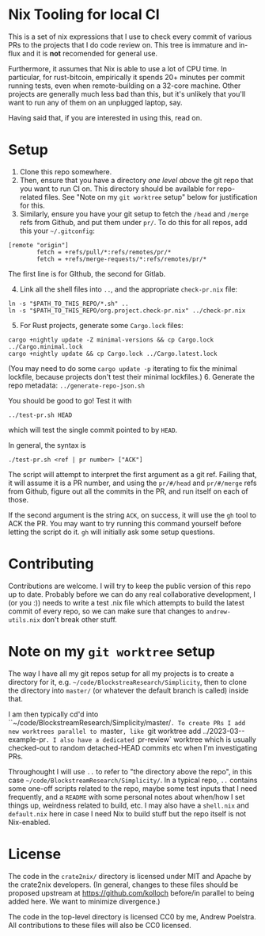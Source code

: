 # Nix Tooling for local CI

This is a set of nix expressions that I use to check every commit of various PRs
to the projects that I do code review on. This tree is immature and in-flux and
it is **not** recomended for general use.

Furthermore, it assumes that Nix is able to use a lot of CPU time. In particular,
for rust-bitcoin, empirically it spends 20+ minutes per commit running tests,
even when remote-building on a 32-core machine. Other projects are generally
much less bad than this, but it's unlikely that you'll want to run any of them
on an unplugged laptop, say.

Having said that, if you are interested in using this, read on.

# Setup

1. Clone this repo somewhere.
2. Then, ensure that you have a directory *one level above* the git repo that
   you want to run CI on. This directory should be available for repo-related
   files. See "Note on my `git worktree` setup" below for justification for this.
3. Similarly, ensure you have your git setup to fetch the `/head` and `/merge`
   refs from Github, and put them under `pr/`. To do this for all repos, add
   this your `~/.gitconfig`:
```
[remote "origin"]
        fetch = +refs/pull/*:refs/remotes/pr/*
        fetch = +refs/merge-requests/*:refs/remotes/pr/*
```
   The first line is for GIthub, the second for Gitlab.

4. Link all the shell files into `..`, and the appropriate `check-pr.nix` file:
```
ln -s "$PATH_TO_THIS_REPO/*.sh" ..
ln -s "$PATH_TO_THIS_REPO/org.project.check-pr.nix" ../check-pr.nix
```
5. For Rust projects, generate some `Cargo.lock` files:
```
cargo +nightly update -Z minimal-versions && cp Cargo.lock ../Cargo.minimal.lock
cargo +nightly update && cp Cargo.lock ../Cargo.latest.lock
```
   (You may need to do some `cargo update -p` iterating to fix the minimal lockfile,
   because projects don't test their minimal lockfiles.)
6. Generate the repo metadata: `../generate-repo-json.sh`

You should be good to go! Test it with
```
../test-pr.sh HEAD
```
which will test the single commit pointed to by `HEAD`.

In general, the syntax is
```
./test-pr.sh <ref | pr number> ["ACK"]
```
The script will attempt to interpret the first argument as a git ref. Failing
that, it will assume it is a PR number, and using the `pr/#/head` and `pr/#/merge`
refs from Github, figure out all the commits in the PR, and run itself on each
of those.

If the second argument is the string `ACK`, on success, it will use the `gh`
tool to ACK the PR. You may want to try running this command yourself before
letting the script do it. `gh` will initially ask some setup questions.

# Contributing

Contributions are welcome. I will try to keep the public version of this repo
up to date. Probably before we can do any real collaborative development, I
(or you :)) needs to write a test .nix file which attempts to build the latest
commit of every repo, so we can make sure that changes to `andrew-utils.nix`
don't break other stuff.

# Note on my `git worktree` setup

The way I have all my git repos setup for all my projects is to create a directory
for it, e.g. `~/code/BlockstreaResearch/Simplicity`, then to clone the directory
into `master/` (or whatever the default branch is called) inside that.

I am then typically cd'd into ``~/code/BlockstreamResearch/Simplicity/master/`.
To create PRs I add new worktrees parallel to `master`, like `git worktree add
../2023-03--example-pr`. I also have a dedicated `pr-review` worktree which is
usually checked-out to random detached-HEAD commits etc when I'm investigating
PRs.

Throughought I will use `..` to refer to "the directory above the repo", in this
case `~/code/BlockstreamResearch/Simplicity/`. In a typical repo, `..` contains
some one-off scripts related to the repo, maybe some test inputs that I need
frequently, and a `README` with some personal notes about when/how I set things
up, weirdness related to build, etc. I may also have a `shell.nix` and `default.nix`
here in case I need Nix to build stuff but the repo itself is not Nix-enabled.

# License

The code in the `crate2nix/` directory is licensed under MIT and Apache by the
crate2nix developers. (In general, changes to these files should be proposed
upstream at https://github.com/kolloch before/in parallel to being added here.
We want to minimize divergence.)

The code in the top-level directory is licensed CC0 by me, Andrew Poelstra. All
contributions to these files will also be CC0 licensed.

